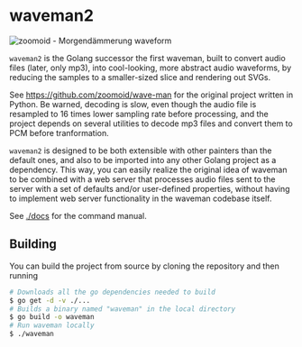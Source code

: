 # waveman2

![zoomoid - Morgendämmerung waveform](hack/Morgend%C3%A4mmerung.svg)

`waveman2` is the Golang successor the first waveman, built to convert audio files
(later, only mp3), into cool-looking, more abstract audio waveforms, by reducing
the samples to a smaller-sized slice and rendering out SVGs.

See <https://github.com/zoomoid/wave-man> for the original project written in
Python. Be warned, decoding is slow, even though the audio file is resampled to
16 times lower sampling rate before processing, and the project depends on
several utilities to decode mp3 files and convert them to PCM before
tranformation.

`waveman2` is designed to be both extensible with other painters than the default
ones, and also to be imported into any other Golang project as a dependency.
This way, you can easily realize the original idea of waveman to be combined
with a web server that processes audio files sent to the server with a set of
defaults and/or user-defined properties, without having to implement web server
functionality in the waveman codebase itself.

See [./docs](./docs/) for the command manual.

## Building

You can build the project from source by cloning the repository and then running

```bash
# Downloads all the go dependencies needed to build
$ go get -d -v ./...
# Builds a binary named "waveman" in the local directory
$ go build -o waveman
# Run waveman locally
$ ./waveman
```
